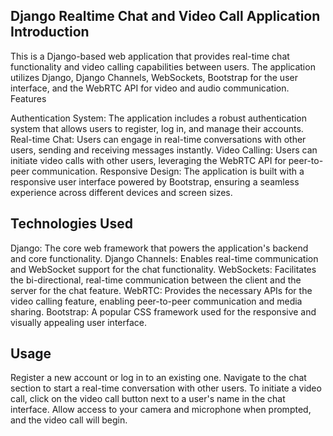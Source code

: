 ## Django Realtime Chat and Video Call Application Introduction

This is a Django-based web application that provides real-time chat functionality and video calling capabilities between users. The application utilizes Django, Django Channels, WebSockets, Bootstrap for the user interface, and the WebRTC API for video and audio communication. Features

Authentication System: The application includes a robust authentication system that allows users to register, log in, and manage their accounts.
Real-time Chat: Users can engage in real-time conversations with other users, sending and receiving messages instantly.
Video Calling: Users can initiate video calls with other users, leveraging the WebRTC API for peer-to-peer communication.
Responsive Design: The application is built with a responsive user interface powered by Bootstrap, ensuring a seamless experience across different devices and screen sizes.

## Technologies Used

Django: The core web framework that powers the application's backend and core functionality.
Django Channels: Enables real-time communication and WebSocket support for the chat functionality.
WebSockets: Facilitates the bi-directional, real-time communication between the client and the server for the chat feature.
WebRTC: Provides the necessary APIs for the video calling feature, enabling peer-to-peer communication and media sharing.
Bootstrap: A popular CSS framework used for the responsive and visually appealing user interface.

## Usage

Register a new account or log in to an existing one.
Navigate to the chat section to start a real-time conversation with other users.
To initiate a video call, click on the video call button next to a user's name in the chat interface.
Allow access to your camera and microphone when prompted, and the video call will begin.
